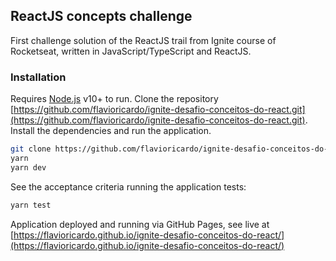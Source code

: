 ## ReactJS concepts challenge

First challenge solution of the ReactJS trail from Ignite course of Rocketseat, written in JavaScript/TypeScript and ReactJS.

### Installation

Requires [Node.js](https://nodejs.org/) v10+ to run. Clone the repository [https://github.com/flavioricardo/ignite-desafio-conceitos-do-react.git](https://github.com/flavioricardo/ignite-desafio-conceitos-do-react.git). Install the dependencies and run the application.

```sh
git clone https://github.com/flavioricardo/ignite-desafio-conceitos-do-react.git
yarn
yarn dev
```

See the acceptance criteria running the application tests:

```sh
yarn test
```

Application deployed and running via GitHub Pages, see live at [https://flavioricardo.github.io/ignite-desafio-conceitos-do-react/](https://flavioricardo.github.io/ignite-desafio-conceitos-do-react/)
